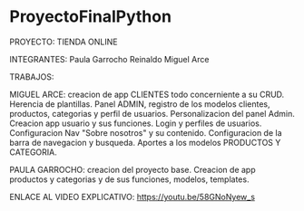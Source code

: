 # ProyectoFinalPython

PROYECTO: TIENDA ONLINE

INTEGRANTES:
  Paula Garrocho
  Reinaldo Miguel Arce


TRABAJOS:

  MIGUEL ARCE: creacion de app CLIENTES todo concerniente a su CRUD. Herencia de plantillas. Panel ADMIN, registro de los modelos clientes, productos, categorias y perfil de usuarios. Personalizacion del panel Admin. Creacion app usuario y sus funciones. Login y perfiles de usuarios. Configuracion Nav "Sobre nosotros" y su contenido. Configuracion de la barra de navegacion y busqueda. Aportes a los modelos PRODUCTOS Y CATEGORIA.

  PAULA GARROCHO: creacion del proyecto base. Creacion de app productos y categorias y de sus funciones, modelos, templates.


  

  ENLACE AL VIDEO EXPLICATIVO:  https://youtu.be/58GNoNyew_s

  







  
